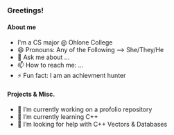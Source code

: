 ### Greetings!

#### About me
+ I'm a CS major @ Ohlone College
+ 😄 Pronouns: Any of the Following --> She/They/He
+ 💬 Ask me about ...
+ 📫 How to reach me: ...
+ ⚡ Fun fact: I am an achievment hunter

#### Projects & Misc.
- 🔭 I’m currently working on a profolio repository
- 🌱 I’m currently learning C++
- 🤔 I’m looking for help with C++ Vectors & Databases

